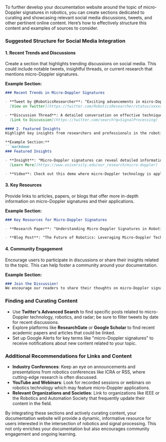 To further develop your documentation website around the topic of micro-Doppler signatures in robotics, you can create sections dedicated to curating and showcasing relevant social media discussions, tweets, and other pertinent online content. Here’s how to effectively structure this content and examples of sources to consider.

### Suggested Structure for Social Media Integration

#### 1. Recent Trends and Discussions
Create a section that highlights trending discussions on social media. This could include notable tweets, insightful threads, or current research that mentions micro-Doppler signatures.

**Example Section:**
```markdown
### Recent Trends in Micro-Doppler Signatures

- **Tweet by @RoboticsResearcher**: "Exciting advancements in micro-Doppler applications are making autonomous navigation safer and more efficient! #MicroDoppler #Robotics"  
  [View on Twitter](https://twitter.com/RoboticsResearcher/status/xxxxxx)

- **Discussion Thread**: A detailed conversation on effective techniques to analyze micro-Doppler signals is happening here: [#SignalProcessing](https://twitter.com/hashtag/SignalProcessing)  
  [Link to Discussion](https://twitter.com/search?q=SignalProcessing)

#### 2. Featured Insights
Highlight key insights from researchers and professionals in the robotics and signal processing fields. These could be quotes, links to articles, or presentations.

**Example Section:**
```markdown
### Featured Insights

- **Insight**: "Micro-Doppler signatures can reveal detailed information about the motion of targets, playing a crucial role in human detection for security robots." – [Dr. Jane Doe](https://www.university.edu/our_research)  
  [Learn More](https://www.university.edu/our_research/micro-doppler)

- **Video**: Check out this demo where micro-Doppler technology is applied in real-time: [CompanyName's Breakthrough Tech](https://twitter.com/CompanyName/status/xxxxxx)  
```

#### 3. Key Resources
Provide links to articles, papers, or blogs that offer more in-depth information on micro-Doppler signatures and their applications.

**Example Section:**
```markdown
### Key Resources for Micro-Doppler Signatures

- **Research Paper**: "Understanding Micro-Doppler Signatures in Robotics Applications" - [Access Paper](https://www.examplejournal.com/micro-doppler-robotics)

- **Blog Post**: "The Future of Robotics: Leveraging Micro-Doppler Technology” – [Read More](https://www.roboticsblog.com/future-robotics)
```

#### 4. Community Engagement
Encourage users to participate in discussions or share their insights related to the topic. This can help foster a community around your documentation.

**Example Section:**
```markdown
### Join the Discussion!
We encourage our readers to share their thoughts on micro-Doppler signatures. What challenges do you face? What applications are you exploring? Tag us on Twitter @YourCompanyName or use the hashtag #MicroDopplerDiscussion.
```

### Finding and Curating Content
- Use **Twitter's Advanced Search** to find specific posts related to micro-Doppler technology, robotics, and radar; be sure to filter tweets by date for recent discussions.
- Explore platforms like **ResearchGate** or **Google Scholar** to find recent academic papers and articles that could be linked.
- Set up Google Alerts for key terms like "micro-Doppler signatures" to receive notifications about new content related to your topic.

### Additional Recommendations for Links and Content
- **Industry Conferences**: Keep an eye on announcements and presentations from robotics conferences like ICRA or RSS, where cutting-edge research is often discussed.
- **YouTube and Webinars**: Look for recorded sessions or webinars on robotics technology which may feature micro-Doppler applications.
- **Relevant Organizations and Societies**: Link to organizations like IEEE or the Robotics and Automation Society that frequently update their content in the field.

By integrating these sections and actively curating content, your documentation website will provide a dynamic, informative resource for users interested in the intersection of robotics and signal processing. This not only enriches your documentation but also encourages community engagement and ongoing learning.